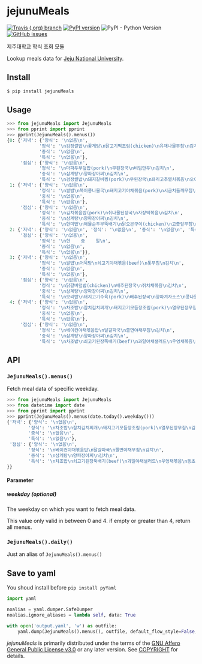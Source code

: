# jejunuMeals

[![Travis (.org) branch](https://img.shields.io/travis/BetaF1sh/jejunuMeals/master.svg?style=flat-square)](https://travis-ci.org/BetaF1sh/jejunuMeals)
[![PyPI version](https://img.shields.io/pypi/v/JejunuMeals.svg?style=flat-square)](https://pypi.org/project/jejunuMeals/)
![PyPI - Python Version](https://img.shields.io/pypi/pyversions/jejunuMeals.svg?style=flat-square)
[![GitHub issues](https://img.shields.io/github/issues/BetaF1sh/jejunuMeals.svg?style=flat-square)](https://github.com/BetaF1sh/jejunuMeals/issues)

제주대학교 학식 조회 모듈

Lookup meals data for [Jeju National University](http://www.jejunu.ac.kr/camp/stud/foodmenu).

## Install

```bash
$ pip install jejunuMeals
```

## Usage

```python
>>> from jejunuMeals import JejunuMeals
>>> from pprint import pprint
>>> pprint(JejunuMeals().menus())
{0: {'저녁': {'양식': '\n없음\n',
            '정식': '\n검정쌀밥\n꽃게탕\n닭고기떡조림(chicken)\n유채나물무침\n김치\n',
            '중식': '\n없음\n',
            '특식': '\n없음\n'},
     '점심': {'양식': '\n없음\n',
            '정식': '\n마파두부덮밥(pork)\n무된장국\n비빔만두\n김치\n',
            '중식': '\n삼계탕\n양파장아찌\n김치\n',
            '특식': '\n검정쌀밥\n돼지갈비찜(pork)\n무된장국\n꽈리고추멸치볶음\n오이된장무침\n김치\n'}},
 1: {'저녁': {'양식': '\n없음\n',
            '정식': '\n쌀밥\n북어콩나물국\n돼지고기야채볶음(pork)\n시금치들깨무침\n김치\n',
            '중식': '\n없음\n',
            '특식': '\n없음\n'},
     '점심': {'양식': '\n없음\n',
            '정식': '\n김치볶음밥(pork)\n취나물된장국\n자장떡볶음\n김치\n',
            '중식': '\n삼계탕\n양파장아찌\n김치\n',
            '특식': '\n현미밥\n해물순두부뚝배기\n닭오븐구이(chicken)\n고춧잎무침\n미역양파초무침\n김치\n'}},
 2: {'저녁': {'양식': '\n없음\n', '정식': '\n없음\n', '중식': '\n없음\n', '특식': '\n없음\n'},
     '점심': {'양식': '\n없음\n',
            '정식': '\n현    충    일\n',
            '중식': '\n없음\n',
            '특식': '\n없음\n'}},
 3: {'저녁': {'양식': '\n없음\n',
            '정식': '\n쌀밥\n어묵탕\n쇠고기야채볶음(beef)\n톳무침\n김치\n',
            '중식': '\n없음\n',
            '특식': '\n없음\n'},
     '점심': {'양식': '\n없음\n',
            '정식': '\n닭갈비덮밥(chicken)\n배추된장국\n쥐치채볶음\n김치\n',
            '중식': '\n삼계탕\n양파장아찌\n김치\n',
            '특식': '\n보리밥\n돼지고기수육(pork)\n배추된장국\n양파겨자소스\n콩나물무침\n상추,깻잎/쌈\n김치\n'}},
 4: {'저녁': {'양식': '\n없음\n',
            '정식': '\n차조밥\n참치김치찌개\n돼지고기모듬장조림(pork)\n열무된장무침\n김치\n',
            '중식': '\n없음\n',
            '특식': '\n없음\n'},
     '점심': {'양식': '\n없음\n',
            '정식': '\n베이컨야채볶음밥\n달걀파국\n쫄면야채무침\n김치\n',
            '중식': '\n삼계탕\n양파장아찌\n김치\n',
            '특식': '\n차조밥\n쇠고기된장뚝배기(beef)\n과일야채샐러드\n우엉채볶음\n동초나물무침\n김치\n'}}}
```

## API

### `JejunuMeals().menus()`

Fetch meal data of specific weekday.

```python
>>> from jejunuMeals import JejunuMeals
>>> from datetime import date
>>> from pprint import pprint
>>> pprint(JejunuMeals().menus(date.today().weekday()))
{'저녁': {'양식': '\n없음\n',
        '정식': '\n차조밥\n참치김치찌개\n돼지고기모듬장조림(pork)\n열무된장무침\n김치\n',
        '중식': '\n없음\n',
        '특식': '\n없음\n'},
 '점심': {'양식': '\n없음\n',
        '정식': '\n베이컨야채볶음밥\n달걀파국\n쫄면야채무침\n김치\n',
        '중식': '\n삼계탕\n양파장아찌\n김치\n',
        '특식': '\n차조밥\n쇠고기된장뚝배기(beef)\n과일야채샐러드\n우엉채볶음\n동초나물무침\n김치\n'
}}
```

#### Parameter

##### weekday (optional)

The weekday on which you want to fetch meal data.

This value only valid in between 0 and 4. if empty or greater than 4, return all menus.

### `JejunuMeals().daily()`

Just an alias of `JejunuMeals().menus()`

## Save to yaml

You shoud install before `pip install pyYaml`

```python
import yaml

noalias = yaml.dumper.SafeDumper
noalias.ignore_aliases = lambda self, data: True

with open('output.yaml', 'w') as outfile:
    yaml.dump(JejunuMeals().menus(), outfile, default_flow_style=False, allow_unicode=True, Dumper=noalias)
```

_jejunuMeals_ is primarily distributed under the terms of the [GNU Affero General Public License v3.0](./LICENSE) or any later version. See [COPYRIGHT](./COPYRIGHT) for details.

